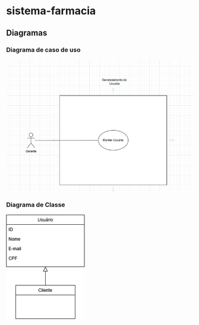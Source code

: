 # sistema-farmacia

## Diagramas

### Diagrama de caso de uso

!['Caso de Uso - Manter cliente'](./docs/DiagramaGerenciamentoDeUsuario.png)

### Diagrama de Classe

!['Diagrama de classe'](./docs/Diagrama%20de%20Classe.jpg)
